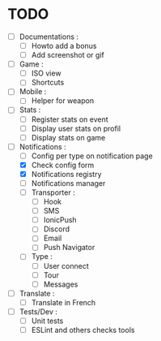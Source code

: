 TODO
====

- [ ] Documentations :
  - [ ] Howto add a bonus
  - [ ] Add screenshot or gif
- [ ] Game :
  - [ ] ISO view
  - [ ] Shortcuts
- [ ] Mobile :
  - [ ] Helper for weapon
- [ ] Stats :
  - [ ] Register stats on event
  - [ ] Display user stats on profil
  - [ ] Display stats on game
- [ ] Notifications :
  - [ ] Config per type on notification page
  - [X] Check config form
  - [X] Notifications registry
  - [ ] Notifications manager
  - [ ] Transporter :
    - [ ] Hook
    - [ ] SMS
    - [ ] IonicPush
    - [ ] Discord
    - [ ] Email
    - [ ] Push Navigator
  - [ ] Type :
    - [ ] User connect
    - [ ] Tour
    - [ ] Messages
- [ ] Translate :
  - [ ] Translate in French
- [ ] Tests/Dev :
  - [ ] Unit tests
  - [ ] ESLint and others checks tools
